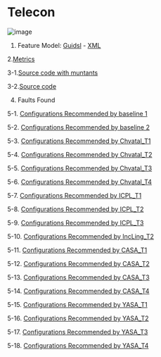 # Telecon 

![image](https://raw.githubusercontent.com/fischerJF/Community-wide-Dataset-of-Configurable-Systems/master/featureModel/Telecon.JPG)

1. Feature Model: [Guidsl](https://github.com/fischerJF/Community-wide-Dataset-of-Configurable-Systems/blob/master/workspace_IncLing/UnionFind/modified-model.m) - [XML](https://github.com/fischerJF/Community-wide-Dataset-of-Configurable-Systems/blob/master/workspace_IncLing/UnionFind/model.xml)

2.[Metrics](https://github.com/fischerJF/Community-wide-Dataset-of-Configurable-Systems/blob/master/metrics/Telecon.csv)
 
3-1.[Source code with muntants](https://github.com/fischerJF/Community-wide-Dataset-of-Configurable-Systems/tree/master/dataset_with_mutant/Telecom)
 
3-2.[Source code](https://github.com/fischerJF/Community-wide-Dataset-of-Configurable-Systems/tree/master/workspace_IncLing/Telecon)

4. Faults Found

5-1. [Configurations Recommended by baseline 1](https://github.com/fischerJF/Community-wide-Dataset-of-Configurable-Systems/blob/master/Tools/All_valid_conf/Telecom)

5-2. [Configurations Recommended by baseline 2](https://github.com/fischerJF/Community-wide-Dataset-of-Configurable-Systems/blob/master/Tools/RANDOM/Telecom)

5-3. [Configurations Recommended by Chvatal_T1](https://github.com/fischerJF/Community-wide-Dataset-of-Configurable-Systems/blob/master/Tools/Chvatal_T1/Telecom)

5-4. [Configurations Recommended by Chvatal_T2](https://github.com/fischerJF/Community-wide-Dataset-of-Configurable-Systems/blob/master/Tools/Chvatal/Telecom)

5-5. [Configurations Recommended by Chvatal_T3](https://github.com/fischerJF/Community-wide-Dataset-of-Configurable-Systems/blob/master/Tools/Chvatal_T3/Telecom)

5-6. [Configurations Recommended by Chvatal_T4](https://github.com/fischerJF/Community-wide-Dataset-of-Configurable-Systems/blob/master/Tools/Chvatal_T4/Telecom)

5-7. [Configurations Recommended by ICPL_T1](https://github.com/fischerJF/Community-wide-Dataset-of-Configurable-Systems/blob/master/Tools/ICPL_T1/Telecom)

5-8. [Configurations Recommended by ICPL_T2](https://github.com/fischerJF/Community-wide-Dataset-of-Configurable-Systems/blob/master/Tools/ICPL/Telecom)

5-9. [Configurations Recommended by ICPL_T3](https://github.com/fischerJF/Community-wide-Dataset-of-Configurable-Systems/blob/master/Tools/ICPL_T3/Telecom)

5-10. [Configurations Recommended by IncLing_T2](https://github.com/fischerJF/Community-wide-Dataset-of-Configurable-Systems/blob/master/Tools/IncLing/Telecom)

5-11. [Configurations Recommended by CASA_T1](https://github.com/fischerJF/Community-wide-Dataset-of-Configurable-Systems/blob/master/Tools/CASA_T1/Telecon)

5-12. [Configurations Recommended by CASA_T2](https://github.com/fischerJF/Community-wide-Dataset-of-Configurable-Systems/blob/master/Tools/CASA_T2/Telecon/)

5-13. [Configurations Recommended by CASA_T3](https://github.com/fischerJF/Community-wide-Dataset-of-Configurable-Systems/blob/master/Tools/CASA_T3/Telecon/)

5-14. [Configurations Recommended by CASA_T4](https://github.com/fischerJF/Community-wide-Dataset-of-Configurable-Systems/blob/master/Tools/CASA_T4/Telecon/)

5-15. [Configurations Recommended by YASA_T1](https://github.com/fischerJF/Community-wide-Dataset-of-Configurable-Systems/blob/master/Tools/YASA_T1/Telecon/)

5-16. [Configurations Recommended by YASA_T2](https://github.com/fischerJF/Community-wide-Dataset-of-Configurable-Systems/blob/master/Tools/YASA_T2/Telecon/)

5-17. [Configurations Recommended by YASA_T3](https://github.com/fischerJF/Community-wide-Dataset-of-Configurable-Systems/blob/master/Tools/YASA_T3/Telecon/)

5-18. [Configurations Recommended by YASA_T4](https://github.com/fischerJF/Community-wide-Dataset-of-Configurable-Systems/blob/master/Tools/YASA_T4/Telecon/)
